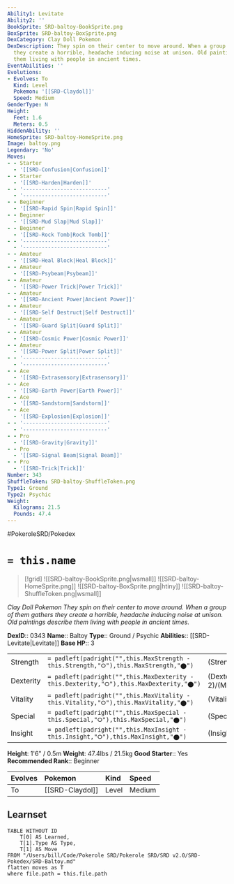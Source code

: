 ```yaml
---
Ability1: Levitate
Ability2: ''
BookSprite: SRD-baltoy-BookSprite.png
BoxSprite: SRD-baltoy-BoxSprite.png
DexCategory: Clay Doll Pokemon
DexDescription: They spin on their center to move around. When a group of them gathers
  they create a horrible, headache inducing noise at unison. Old paintings describe
  them living with people in ancient times.
EventAbilities: ''
Evolutions:
- Evolves: To
  Kind: Level
  Pokemon: '[[SRD-Claydol]]'
  Speed: Medium
GenderType: N
Height:
  Feet: 1.6
  Meters: 0.5
HiddenAbility: ''
HomeSprite: SRD-baltoy-HomeSprite.png
Image: baltoy.png
Legendary: 'No'
Moves:
- - Starter
  - '[[SRD-Confusion|Confusion]]'
- - Starter
  - '[[SRD-Harden|Harden]]'
- - '---------------------------'
  - '---------------------------'
- - Beginner
  - '[[SRD-Rapid Spin|Rapid Spin]]'
- - Beginner
  - '[[SRD-Mud Slap|Mud Slap]]'
- - Beginner
  - '[[SRD-Rock Tomb|Rock Tomb]]'
- - '---------------------------'
  - '---------------------------'
- - Amateur
  - '[[SRD-Heal Block|Heal Block]]'
- - Amateur
  - '[[SRD-Psybeam|Psybeam]]'
- - Amateur
  - '[[SRD-Power Trick|Power Trick]]'
- - Amateur
  - '[[SRD-Ancient Power|Ancient Power]]'
- - Amateur
  - '[[SRD-Self Destruct|Self Destruct]]'
- - Amateur
  - '[[SRD-Guard Split|Guard Split]]'
- - Amateur
  - '[[SRD-Cosmic Power|Cosmic Power]]'
- - Amateur
  - '[[SRD-Power Split|Power Split]]'
- - '---------------------------'
  - '---------------------------'
- - Ace
  - '[[SRD-Extrasensory|Extrasensory]]'
- - Ace
  - '[[SRD-Earth Power|Earth Power]]'
- - Ace
  - '[[SRD-Sandstorm|Sandstorm]]'
- - Ace
  - '[[SRD-Explosion|Explosion]]'
- - '---------------------------'
  - '---------------------------'
- - Pro
  - '[[SRD-Gravity|Gravity]]'
- - Pro
  - '[[SRD-Signal Beam|Signal Beam]]'
- - Pro
  - '[[SRD-Trick|Trick]]'
Number: 343
ShuffleToken: SRD-baltoy-ShuffleToken.png
Type1: Ground
Type2: Psychic
Weight:
  Kilograms: 21.5
  Pounds: 47.4
---
```


#PokeroleSRD/Pokedex

# `= this.name`

> [!grid]
> ![[SRD-baltoy-BookSprite.png|wsmall]]
> ![[SRD-baltoy-HomeSprite.png]]
> ![[SRD-baltoy-BoxSprite.png|htiny]]
> ![[SRD-baltoy-ShuffleToken.png|wsmall]]


*Clay Doll Pokemon*
*They spin on their center to move around. When a group of them gathers they create a horrible, headache inducing noise at unison. Old paintings describe them living with people in ancient times.*

**DexID**:: 0343
**Name**:: Baltoy
**Type**:: Ground / Psychic
**Abilities**:: [[SRD-Levitate|Levitate]]
**Base HP**:: 3

|           |                                                                                        |                                          |
| --------- | -------------------------------------------------------------------------------------- | ---------------------------------------- |
| Strength  | `= padleft(padright("",this.MaxStrength - this.Strength,"⭘"),this.MaxStrength,"⬤")`    | (Strength::1)/(MaxStrength::3)   |
| Dexterity | `= padleft(padright("",this.MaxDexterity - this.Dexterity,"⭘"),this.MaxDexterity,"⬤")` | (Dexterity:: 2)/(MaxDexterity::4) |
| Vitality  | `= padleft(padright("",this.MaxVitality - this.Vitality,"⭘"),this.MaxVitality,"⬤")`    | (Vitality::2)/(MaxVitality::4)   |
| Special   | `= padleft(padright("",this.MaxSpecial - this.Special,"⭘"),this.MaxSpecial,"⬤")`       | (Special::1)/(MaxSpecial::3)     |
| Insight   | `= padleft(padright("",this.MaxInsight - this.Insight,"⭘"),this.MaxInsight,"⬤")`       | (Insight::2)/(MaxInsight::5)     |

**Height**: 1'6" / 0.5m
**Weight**: 47.4lbs / 21.5kg
**Good Starter**:: Yes
**Recommended Rank**:: Beginner

| Evolves   | Pokemon         | Kind   | Speed   |
|:----------|:----------------|:-------|:--------|
| To        | [[SRD-Claydol]] | Level  | Medium  |

## Learnset

```dataview
TABLE WITHOUT ID
    T[0] AS Learned,
    T[1].Type AS Type,
    T[1] AS Move
FROM "/Users/bill/Code/Pokerole SRD/Pokerole SRD/SRD v2.0/SRD-Pokedex/SRD-Baltoy.md"
flatten moves as T
where file.path = this.file.path
```
